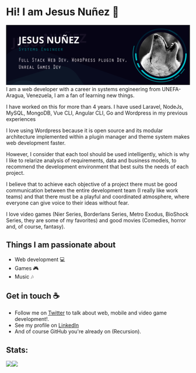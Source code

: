 # Hi! I am Jesus Nuñez :wave:
<img src="https://raw.githubusercontent.com/Cro22/Cro22/master/banner-cro22.png" alt="banner that says Jesus Nuñez - Full Stack Web Dev, WordPress plugin Dev,  Unreal Games Dev">
I am a web developer with a career in systems engineering from UNEFA-Aragua, Venezuela, I am a fan of learning new things.

I have worked on this for more than 4 years. I have used Laravel, NodeJs, MySQL, MongoDB, Vue CLI, Angular CLI, Go and Wordpress in my previous experiences

I love using Wordpress because it is open source and its modular architecture implemented within a plugin manager and theme system makes web development faster.

However, I consider that each tool should be used intelligently, which is why I like to relarize analysis of requirements, data and business models, to recommend the development environment that best suits the needs of each project.

I believe that to achieve each objective of a project there must be good communication between the entire development team (I really like work teams) and that there must be a playful and coordinated atmosphere, where everyone can give voice to their ideas without fear.

I love video games (Nier Series, Borderlans Series, Metro Exodus, BioShock Series, they are some of my favorites) and good movies (Comedies, horror and, of course, fantasy). 

## Things I am passionate about

- Web development :computer:
- Games :video_game:
- Music :notes:


## Get in touch :coffee:

- Follow me on [Twitter](https://twitter.com/wolfdeerdev) to talk about web, mobile and video game development!.
- See my profile on [LinkedIn](https://www.linkedin.com/in/cro22/)
- And of course GitHub you're already on (Recursion).

## Stats:
<a href="https://github.com/cro22">
  <img align="left" src="https://github-readme-stats.vercel.app/api/top-langs/?username=Cro22&show_icons=true&theme=tokyonight&show_icons=true&count_private=true" />
</a>
<a href="https://github.com/cro22">
  <img align="left" src="https://github-readme-stats.vercel.app/api?username=Cro22&line_height=27&show_icons=true&theme=tokyonight&show_icons=true&count_private=true" />
</a>
<!--
**Cro22/Cro22** is a ✨ _special_ ✨ repository because its `README.md` (this file) appears on your GitHub profile.

Here are some ideas to get you started:

- 🔭 I’m currently working on ...
- 🌱 I’m currently learning ...
- 👯 I’m looking to collaborate on ...
- 🤔 I’m looking for help with ...
- 💬 Ask me about ...
- 📫 How to reach me: ...
- 😄 Pronouns: ...
- ⚡ Fun fact: ...
-->
